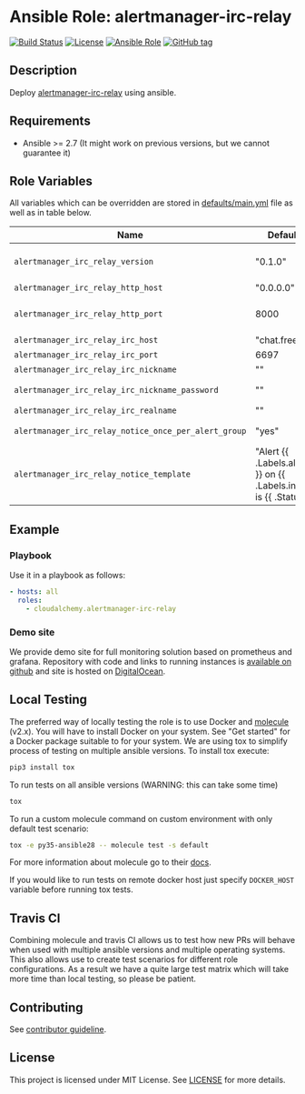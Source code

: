 # Ansible Role: alertmanager-irc-relay

[![Build Status](https://travis-ci.com/cloudalchemy/ansible-alertmanager-irc-relay.svg?branch=master)](https://travis-ci.com/cloudalchemy/ansible-alertmanager-irc-relay)
[![License](https://img.shields.io/badge/license-MIT%20License-brightgreen.svg)](https://opensource.org/licenses/MIT)
[![Ansible Role](https://img.shields.io/badge/ansible%20role-cloudalchemy.alertmanager-irc-relay-blue.svg)](https://galaxy.ansible.com/cloudalchemy/alertmanager-irc-relay/)
[![GitHub tag](https://img.shields.io/github/tag/cloudalchemy/ansible-alertmanager-irc-relay.svg)](https://github.com/cloudalchemy/ansible-alertmanager-irc-relay/tags)

## Description

Deploy [alertmanager-irc-relay](https://github.com/prometheus/alertmanager-irc-relay) using ansible.

## Requirements

- Ansible >= 2.7 (It might work on previous versions, but we cannot guarantee it)

## Role Variables

All variables which can be overridden are stored in [defaults/main.yml](defaults/main.yml) file as well as in table below.

| Name           | Default Value | Description                        |
| -------------- | ------------- | -----------------------------------|
| `alertmanager_irc_relay_version` | "0.1.0" | The version to download (from https://github.com/gouthamve/alertmanager-irc-relay/releases) |
| `alertmanager_irc_relay_http_host` | "0.0.0.0" | The ip/interface to listen on. |
| `alertmanager_irc_relay_http_port` | 8000 | The port to listen on. Note that the post and host combination has to be specified while configuring Alertmanager. |
| `alertmanager_irc_relay_irc_host` | "chat.freenode.net" | The IRC host to connect to. |
| `alertmanager_irc_relay_irc_port` | 6697 | The IRC port to connect to. |
| `alertmanager_irc_relay_irc_nickname` | "" | The IRC nickname to connect with. |
| `alertmanager_irc_relay_irc_nickname_password` | "" | The password if the nick requires a password. |
| `alertmanager_irc_relay_irc_realname` | "" | The realname to connect with. |
| `alertmanager_irc_relay_notice_once_per_alert_group` | "yes" | Send only one notice when webhook data is received. |
| `alertmanager_irc_relay_notice_template` | "Alert {{ .Labels.alertname }} on {{ .Labels.instance }} is {{ .Status }}" | The formatting is based on golang's text/template. |

## Example

### Playbook

Use it in a playbook as follows:
```yaml
- hosts: all
  roles:
    - cloudalchemy.alertmanager-irc-relay
```

### Demo site

We provide demo site for full monitoring solution based on prometheus and grafana. Repository with code and links to running instances is [available on github](https://github.com/cloudalchemy/demo-site) and site is hosted on [DigitalOcean](https://digitalocean.com).

## Local Testing

The preferred way of locally testing the role is to use Docker and [molecule](https://github.com/metacloud/molecule) (v2.x). You will have to install Docker on your system. See "Get started" for a Docker package suitable to for your system.
We are using tox to simplify process of testing on multiple ansible versions. To install tox execute:
```sh
pip3 install tox
```
To run tests on all ansible versions (WARNING: this can take some time)
```sh
tox
```
To run a custom molecule command on custom environment with only default test scenario:
```sh
tox -e py35-ansible28 -- molecule test -s default
```
For more information about molecule go to their [docs](http://molecule.readthedocs.io/en/latest/).

If you would like to run tests on remote docker host just specify `DOCKER_HOST` variable before running tox tests.

## Travis CI

Combining molecule and travis CI allows us to test how new PRs will behave when used with multiple ansible versions and multiple operating systems. This also allows use to create test scenarios for different role configurations. As a result we have a quite large test matrix which will take more time than local testing, so please be patient.

## Contributing

See [contributor guideline](CONTRIBUTING.md).

## License

This project is licensed under MIT License. See [LICENSE](/LICENSE) for more details.
